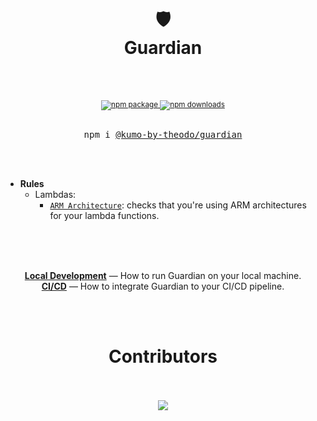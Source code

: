 <div align="center">
  <h1>
    <br/>
    <br/>
    🛡
    <br />
    Guardian
    <br />
    <br />
  </h1>
  <sup>
    <br />
    <a href="https://www.npmjs.com/package/@kumo-by-theodo/guardian">
       <img src="https://img.shields.io/npm/v/@kumo-by-theodo/guardian.svg" alt="npm package" />
    </a>
    <a href="https://www.npmjs.com/package/@kumo-by-theodo/guardian">
      <img src="https://img.shields.io/npm/dm/@kumo-by-theodo/guardian.svg" alt="npm downloads" />
    </a>
  </sup>
  <br />
  <br />
  <pre>npm i <a href="https://www.npmjs.com/package/@kumo-by-theodo/guardian">@kumo-by-theodo/guardian</a></pre>
  <br />
  <br />
</div>

- **Rules**
  - Lambdas:
    - [`ARM Architecture`](./docs/rules/use-arm.md): checks that you're using ARM architectures for your lambda functions.

<br />
<br />
<br />
<p align="center">
  <a href="./docs/running-locally.md"><strong>Local Development</strong></a> &mdash; How to run Guardian on your local machine.
  <br />
  <a href="./docs/running-in-ci.md"><strong>CI/CD</strong></a> &mdash; How to integrate Guardian to your CI/CD pipeline.
  <br />
</p>
<br />
<br />
<div align="center">
  <h1>Contributors</h1>
</div>
<br />
<br />
<div align="center">
<a href="https://github.com/kumo-by-theodo/guardian/graphs/contributors">
  <img src="https://contrib.rocks/image?repo=kumo-by-theodo/guardian" />
</a>
</div>
<br />
<br />
